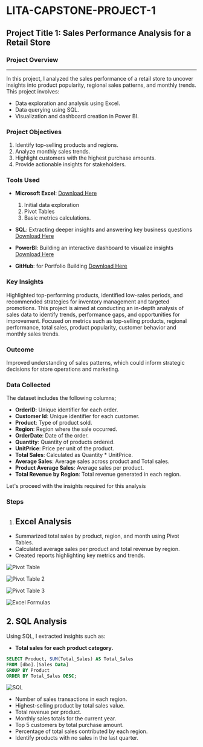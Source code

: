 # LITA-CAPSTONE-PROJECT-1

## Project Title 1: Sales Performance Analysis for a Retail Store

### Project Overview
---
In this project, I analyzed the sales performance of a retail store to uncover insights into product popularity, regional sales patterns, and monthly trends. This project involves:

- Data exploration and analysis using Excel.
- Data querying using SQL.
- Visualization and dashboard creation in Power BI.

### Project Objectives
1. Identify top-selling products and regions.
2. Analyze monthly sales trends.
3. Highlight customers with the highest purchase amounts.
4. Provide actionable insights for stakeholders.

### Tools Used
- **Microsoft Excel**: [Download Here](https://www.microsoft.com)
  1. Initial data exploration
  2. Pivot Tables
  3. Basic metrics calculations.
      
- **SQL**: Extracting deeper insights and answering key business questions [Download Here](https://www.microsoft.com/en-us/sql-server/sql-server-downloads)
- **PowerBI**: Building an interactive dashboard to visualize insights [Download Here](https://www.microsoft.com/en-us/power-platform/products/power-bi/downloads)
- **GitHub**: for Portfolio Building [Download Here](https://github.com)

### Key Insights
Highlighted top-performing products, identified low-sales periods, and recommended strategies for inventory management and targeted promotions. This project is aimed at conducting an in-depth analysis of sales data to identify trends, performance gaps, and opportunities for improvement. Focused on metrics such as top-selling products, regional performance, total sales, product popularity, customer behavior and monthly sales trends.

### Outcome
Improved understanding of sales patterns, which could inform strategic decisions for store operations and marketing.

### Data Collected
The dataset includes the following columns;
- **OrderID**: Unique identifier for each order.
- **Customer Id**: Unique identifier for each customer.
- **Product**: Type of product sold.
- **Region**: Region where the sale occurred.
- **OrderDate**: Date of the order.
- **Quantity**: Quantity of products ordered.
- **UnitPrice**: Price per unit of the product.
- **Total Sales**: Calculated as Quantity * UnitPrice.
- **Average Sales**: Average sales across product and Total sales.
- **Product Average Sales**: Average sales per product.
- **Total Revenue by Region**: Total revenue generated in each region.

Let's proceed with the insights required for this analysis

### Steps
1. ## Excel Analysis
- Summarized total sales by product, region, and month using Pivot Tables.
- Calculated average sales per product and total revenue by region.
- Created reports highlighting key metrics and trends.

![Pivot Table](https://github.com/user-attachments/assets/0e239feb-28ef-418e-87ea-fa47fc4725c2)


![Pivot Table 2](https://github.com/user-attachments/assets/b2c421db-356d-44cc-92bd-e2afb0364ab2)



![Pivot Table 3](https://github.com/user-attachments/assets/d3ec1854-2935-4b6b-aa41-5d7ee1ae00e5)


![Excel Formulas](https://github.com/user-attachments/assets/e9ac3bff-6039-457e-b179-0bea7cdefa7a)

## 2. SQL Analysis
Using SQL, I extracted insights such as:
- **Total sales for each product category.**

```SQL
SELECT Product, SUM(Total_Sales) AS Total_Sales
FROM [dbo].[Sales Data]
GROUP BY Product
ORDER BY Total_Sales DESC;
```

![SQL](https://github.com/user-attachments/assets/66ebcef1-28b3-43ae-b1fe-6fafd59d6ab4)



- Number of sales transactions in each region.
- Highest-selling product by total sales value.
- Total revenue per product.
- Monthly sales totals for the current year.
- Top 5 customers by total purchase amount.
- Percentage of total sales contributed by each region.
- Identify products with no sales in the last quarter.


